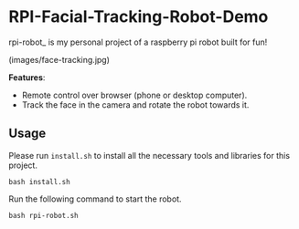# RPI-Facial-Tracking-Robot-Demo
rpi-robot_ is my personal project of a raspberry pi robot built for fun!

(images/face-tracking.jpg)

**Features**:

- Remote control over browser (phone or desktop computer).
- Track the face in the camera and rotate the robot towards it.

## Usage

Please run `install.sh` to install all the necessary tools and libraries for this project.

```
bash install.sh
```

Run the following command to start the robot.

```
bash rpi-robot.sh
```

